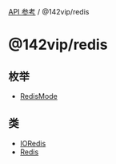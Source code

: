 [API 参考](../wiki/Home) / @142vip/redis

# @142vip/redis

## 枚举

* [RedisMode](../wiki/@142vip.redis.%E6%9E%9A%E4%B8%BE.RedisMode)

## 类

* [IORedis](../wiki/@142vip.redis.%E7%B1%BB.IORedis)
* [Redis](../wiki/@142vip.redis.%E7%B1%BB.Redis)
